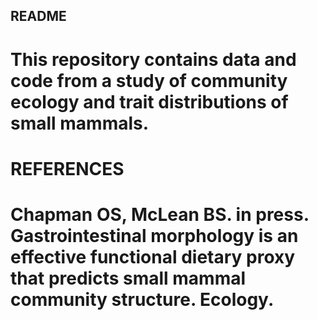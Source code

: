 ## README

# This repository contains data and code from a study of community ecology and trait distributions of small mammals. 

# REFERENCES
# Chapman OS, McLean BS. in press. Gastrointestinal morphology is an effective functional dietary proxy that predicts small mammal community structure. Ecology.

